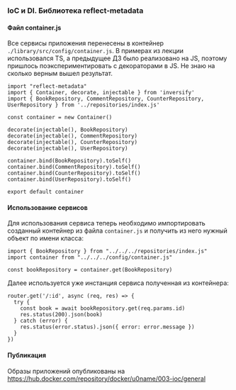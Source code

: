 ### IoС и DI. Библиотека reflect-metadata

#### Файл container.js 

Все сервисы приложения перенесены в контейнер `./library/src/config/container.js`. В примерах из лекции использовался TS, а предыдущее ДЗ было реализовано на JS, поэтому пришлось поэкспериментировать с декораторами в JS. Не знаю на сколько верным вышел результат.  

```
import "reflect-metadata"
import { Container, decorate, injectable } from 'inversify'
import { BookRepository, CommentRepository, CounterRepository, UserRepository } from '../repositories/index.js'

const container = new Container()

decorate(injectable(), BookRepository)
decorate(injectable(), CommentRepository)
decorate(injectable(), CounterRepository)
decorate(injectable(), UserRepository)

container.bind(BookRepository).toSelf()
container.bind(CommentRepository).toSelf()
container.bind(CounterRepository).toSelf()
container.bind(UserRepository).toSelf()

export default container
```

#### Использование сервисов 

Для использования сервиса теперь необходимо импортировать созданный контейнер из файла `container.js` и получить из него нужный объект по имени класса: 

```
import { BookRepository } from "../../../repositories/index.js"
import container from "../../../config/container.js"

const bookRepository = container.get(BookRepository)
```

Далее используется уже инстанция сервиса полученная из контейнера: 
```
router.get('/:id', async (req, res) => {
  try {
    const book = await bookRepository.get(req.params.id)
    res.status(200).json(book)
  } catch (error) {
    res.status(error.status).json({ error: error.message })
  }
})
```

#### Публикация  

Образы приложений опубликованы на https://hub.docker.com/repository/docker/u0name/003-ioc/general